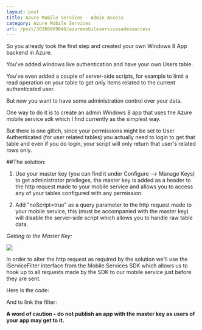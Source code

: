 ```yaml
---
layout: post
title: Azure Mobile Services - Admin Access
category: Azure Mobile Services
url: /post/30386969040/azuremobileservicesadminaccess
---
```


So you already took the first step and created your own Windows 8 App backend in Azure.

You've added windows live authentication and have your own Users table.

You've even added a couple of server-side scripts, for example to limit a read operation on your table to get only items related to the current authenticated user.

But now you want to have some administration control over your data.

One way to do it is to create an admin Windows 8 app that uses the Azure mobile service sdk which I find currently as the simplest way.

But there is one glitch, since your permissions might be set to User Authenticated (for user related tables) you actually need to login to get that table and even if you do login, your script will only return that user's related rows only.

##The solution:

1. Use your master key (you can find it under Configure --> Manage Keys) to get administrator privileges, the master key is added as a header to the http request made to your mobile service and allows you to access any of your tables configured with any permission.

2. Add "noScript=true" as a query parameter to the http request made to your mobile service, this (must be accompanied with the master key) will disable the server-side script which allows you to handle raw table data.

_Getting to the Master Key:_

![](/images/2012-08-28-azure-mobile-services-admin-access.md1.png)


In order to alter the http request as required by the solution we'll use the IServiceFilter interface from the Mobile Services SDK which allows us to hook up to all requests made by the SDK to our mobile service just before they are sent.

Here is the code:
<script src="https://gist.github.com/3446947.js"> </script>

And to link the filter:
<script src="https://gist.github.com/3447179.js"> </script>


**A word of caution - do not publish an app with the master key as users of your app may get to it.**

